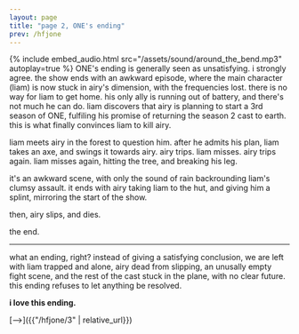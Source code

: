 ```yaml
---
layout: page
title: "page 2, ONE's ending"
prev: /hfjone
---
```

{% include embed_audio.html src="/assets/sound/around_the_bend.mp3" autoplay=true %}
ONE's ending is generally seen as unsatisfying. i strongly agree. the show ends with an awkward episode, where the main character (liam) is now stuck in airy's dimension, with the frequencies lost. there is no way for liam to get home. his only ally is running out of battery, and there's not much he can do. liam discovers that airy is planning to start a 3rd season of ONE, fulfiling his promise of returning the season 2 cast to earth. this is what finally convinces liam to kill airy.

liam meets airy in the forest to question him. after he admits his plan, liam takes an axe, and swings it towards airy. airy trips. liam misses. airy trips again. liam misses again, hitting the tree, and breaking his leg.

it's an awkward scene, with only the sound of rain backrounding liam's clumsy assault. it ends with airy taking liam to the hut, and giving him a splint, mirroring the start of the show.

then, airy slips, and dies.

the end.

---

what an ending, right? instead of giving a satisfying conclusion, we are left with liam trapped and alone, airy dead from slipping, an unusally empty fight scene, and the rest of the cast stuck in the plane, with no clear future. this ending refuses to let anything be resolved.

__i love this ending.__

[\-->]({{"/hfjone/3" | relative_url}})

